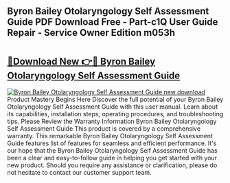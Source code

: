 ## Byron Bailey Otolaryngology Self Assessment Guide PDF Download Free - Part-c1Q User Guide Repair - Service Owner Edition m053h

# <h2><a href="http://bc81117.oget.top/?id=Byron+Bailey+Otolaryngology+Self+Assessment+Guide">🔗Download New 👉🔴 Byron Bailey Otolaryngology Self Assessment Guide</a></h2>

[![Byron Bailey Otolaryngology Self Assessment Guide new download](https://i.imgur.com/5g1atiW.png)](http://bc81117.oget.top/?id=Byron+Bailey+Otolaryngology+Self+Assessment+Guide)
Product Mastery Begins Here Discover the full potential of your Byron Bailey Otolaryngology Self Assessment Guide with this user manual. Learn about its capabilities, installation steps, operating procedures, and troubleshooting tips. Please Review the Warranty Information Byron Bailey Otolaryngology Self Assessment Guide This product is covered by a comprehensive warranty. This remarkable Byron Bailey Otolaryngology Self Assessment Guide features list of features for seamless and efficient performance. It's our hope that the Byron Bailey Otolaryngology Self Assessment Guide has been a clear and easy-to-follow guide in helping you get started with your new product. Should you require any assistance or clarification, please do not hesitate to contact our customer support team.
